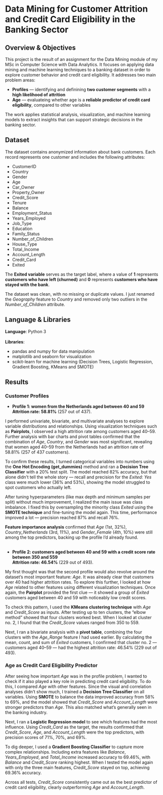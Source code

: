 # Data Mining for Customer Attrition and Credit Card Eligibility in the Banking Sector

## Overview & Objectives

This project is the result of an assignment for the Data Mining module of my MSc in Computer Science with Data Analytics. It focuses on applying data mining and machine learning techniques to a banking dataset in order to explore customer behavior and credit card eligibility. It addresses two main problem areas:
<ul><li><b>Profiles</b> — identifying and definining <b>two customer segments</b> with a <b>high likelihood of attrition</b></li>
<li><b>Age</b> — evaluateing whether age is a <b>reliable predictor of credit card eligibility</b>, compared to other variables</li></ul>

The work applies statistical analysis, visualization, and machine learning models to extract insights that can support strategic decisions in the banking sector.

## Dataset

The dataset contains anonymized information about bank customers. Each record represents one customer and includes the following attributes:
<ul>
  <li>CustomerID</li>
  <li>Country</li>
  <li>Gender</li>
  <li>Age</li>
  <li>Car_Owner</li>
  <li>Property_Owner</li>
  <li>Credit_Score</li>
  <li>Tenure</li>
  <li>Balance</li>
  <li>Employment_Status</li>
  <li>Years_Employed</li>
  <li>Job_Type</li>
  <li>Education</li>
  <li>Family_Status</li>
  <li>Number_of_Children</li>
  <li>House_Type</li>
  <li>Total_Income</li>
  <li>Account_Length</li>
  <li>Credit_Card</li>
  <li>Exited</li>
</ul>

The <b>Exited variable</b> serves as the target label, where a value of <b>1</b> represents <b>customers who have left (churned)</b> and <b>0</b> represents <b>customers who have stayed with the bank</b>.

The dataset was clean, with no missing or duplicate values. I just renamed the <i>Geography</i> feature to <i>Country</i> and removed only two outliers in the <i>Number_of_Children</i> attribute.

## Language & Libraries

<b>Language</b>: Python 3<br><br>
<b>Libraries</b>: 
<ul><li>pandas and numpy for data manipulation</li>
<li>matplotlib and seaborn for visualization</li>
<li>scikit-learn for machine learning (Decision Trees, Logistic Regression, Gradient Boosting, KMeans and SMOTE)</li></ul>

## Results

### Customer Profiles

- <b>Profile 1: women from the Netherlands aged between 40 and 59</b><br>
<b>Attrition rate: 58.81%</b> (257 out of 437).

I performed univariate, bivariate, and multivariate analyses to explore variable distributions and relationships. Using visualization techniques such as <b>Pairplots</b>, I observed a high attrition rate among customers aged 40–59. Further analysis with bar charts and pivot tables confirmed that the combination of <i>Age</i>, <i>Country</i>, and <i>Gender</i> was most significant, revealing that women aged 40–59 from the Netherlands had an attrition rate of 58.81% (257 of 437 customers).

To confirm these results, I turned categorical variables into numbers using the <b>One Hot Encoding (get_dummies)</b> method and ran a <b>Decision Tree Classifier</b> with a 20% test split. The model reached 82% accuracy, but that alone didn’t tell the whole story — recall and precision for the <i>Exited: Yes</i> class were much lower (36% and 53%), showing the model struggled to spot customers who actually left.

After tuning hyperparameters (like max depth and minimum samples per split) without much improvement, I realized the main issue was class imbalance. I fixed this by oversampling the minority class <i>Exited</i> using the <b>SMOTE technique</b> and fine-tuning the model again. This time, performance improved a lot — precision reached 87% and recall 76%.

<b>Feature importance analysis</b> confirmed that <i>Age</i> (1st, 32%), <i>Country_Netherlands</i> (3rd, 11%), and <i>Gender_Female</i> (4th, 10%) were still among the top predictors, backing up the profile I’d already found.
<br><br>

- <b>Profile 2: customers aged between 40 and 59 with a credit score rate between 350 and 559</b><br> 
<b>Attrition rate: 46.54%</b> (229 out of 493).

My first thought was that the second profile would also revolve around the dataset’s most important feature: <i>Age</i>. It was already clear that customers over 40 had higher attrition rates. To explore this further, I looked at how <i>Age</i> related to other features using different visualization techniques. Once again, the <b>Pairplot</b> provided the first clue — it showed a group of <i>Exited</i> customers aged between 40 and 59 with noticeably low credit scores.

To check this pattern, I used the <b>KMeans clustering technique</b> with <i>Age</i> and <i>Credit_Score</i> as inputs. After testing up to ten clusters, the “elbow method” showed that four clusters worked best. When I looked at cluster no. 2, I found that the <i>Credit_Score</i> values ranged from 350 to 559.

Next, I ran a bivariate analysis with a <b>pivot table</b>, combining the four clusters with the <i>Age_Range</i> feature I had used earlier. By calculating the mean, count, and sum of <i>Exited</i> customers, I confirmed that cluster no. 2 — customers aged 40–59 — had the highest attrition rate: 46.54% (229 out of 493).


### Age as Credit Card Eligibility Predictor

After seeing how important <i>Age</i> was in the profile problem, I wanted to check if it also played a key role in predicting credit card eligibility. To do this, I compared <i>Age</i> with other features. Since the visual and correlation analyses didn’t show much, I trained a <b>Decision Tree Classifier</b> on all variables. Using <b>SMOTE</b> to balance the data improved accuracy from 58% to 69%, and the model showed that <i>Credit_Score</i> and <i>Account_Length</i> were stronger predictors than <i>Age</i>. This also matched what’s generally seen in the banking industry.

Next, I ran a <b>Logistic Regression model</b> to see which features had the most influence. Using <i>Credit_Card</i> as the target, the results confirmed that <i>Credit_Score</i>, <i>Age</i>, and <i>Account_Length</i> were the top predictors, with precision scores of 71%, 70%, and 69%.

To dig deeper, I used a <b>Gradient Boosting Classifier</b> to capture more complex relationships. Including extra features like <i>Balance</i>, <i>Years_Employed</i>, and <i>Total_Income</i> increased accuracy to 69.46%, with <i>Balance</i> and <i>Credit_Score</i> ranking highest. When I tested the model again with only the three main features, <i>Credit_Score</i> stayed on top, achieving 69.36% accuracy.

Across all tests, <i>Credit_Score</i> consistently came out as the best predictor of credit card eligibility, clearly outperforming <i>Age</i> and <i>Account_Length</i>.
